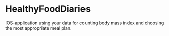 # HealthyFoodDiaries
IOS-application using your data for counting body mass index and choosing the most appropriate meal plan.
